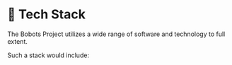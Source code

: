 # 💾 Tech Stack

The Bobots Project utilizes a wide range of software and technology to full extent.

Such a stack would include:

